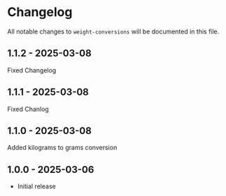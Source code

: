 # Changelog

All notable changes to `weight-conversions` will be documented in this file.

## 1.1.2 - 2025-03-08

Fixed Changelog

## 1.1.1 - 2025-03-08

Fixed Chanlog

## 1.1.0 - 2025-03-08

Added kilograms to grams conversion

## 1.0.0 - 2025-03-06

- Initial release
